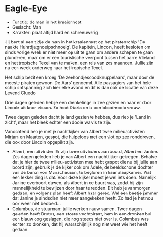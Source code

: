 # Eagle-Eye 

 * Functie: de man in het kraaiennest 
 * Geslacht: Man 
 * Karakter: praat altijd hard en schreeuwerig 

Jij bent al een tijdje de man in het kraaiennest op het piratenschip 'De naakte Huhrdjatgnoeipschnoelg'. De kapitein, Lincoln, heeft besloten om sinds vorige week er niet meer op uit te gaan om andere schepen te gaan plunderen, maar om er een touristische veerpont tussen het barre Vlieland en het tropische Texel van te maken, een reis van zes maanden. Jullie zijn nu een week onderweg naar het tropische Texel. 

Het schip bezit een kroeg 'De zeehondjesdoodknuppelaars', maar door de meeste piraten gewoon 'De Aars' genoemd. Alle passagiers van het hele schip ontspanning zich hier elke avond en dit is dan ook de locatie van deze Levend Cluedo. 

Drie dagen geleden heb je een drenkelinge in zee gezien en haar er door Lincoln uit laten vissen. Ze heet Otaria en is een bloedmooie vrouw. 

Twee dagen geleden dacht je land gezien te hebben, dus riep je 'Land in zicht', maar het bleek echter een dooie walvis te zijn. 

Vanochtend heb je met je nachtkijker van Albert twee milieuactivisten, Mirjam en Maarten, gespot, die hulpeloos met een vlot op zee ronddreven, die ook door Lincoln opgepikt zijn. 

 * Albert, een uitvinder: Er zijn twee uitvinders aan boord, Albert en Janine. Zes dagen geleden heb je van Albert een nachtkijker gekregen. Behalve dat je hier de twee milieu-activisten mee hebt gespot die nu bij jullie aan boord zijn, gebruik je de kijker ook om Adele, de beeldschone dochter van de baron von Munschausen, te begluren in haar slaapkamer. Wat een lekker ding is dat. Voor deze kijker moest je wel iets doen. Namelijk Janine overboort duwen, als Albert in de buurt was, zodat hij zijn mannelijkheid te bewijzen door haar te redden. Dit heb je vanmorgen gedaan, en volgens plan heeft Albert haar gered. Wel een beetje jammer dat Janine je sindsdien niet meer aangekeken heeft. Zo had je het nou ook weer niet bedoeld... 
 * Columbus, de stuurman: jullie werken nauw samen. Twee dagen geleden heeft Brutus, een stoere vechtpiraat, hem in een dronken bui een blauw oog geslagen, die nog steeds niet over is. Columbus was echter zo dronken, dat hij waarschijnlijk nog niet weet wie het heeft gedaan. 